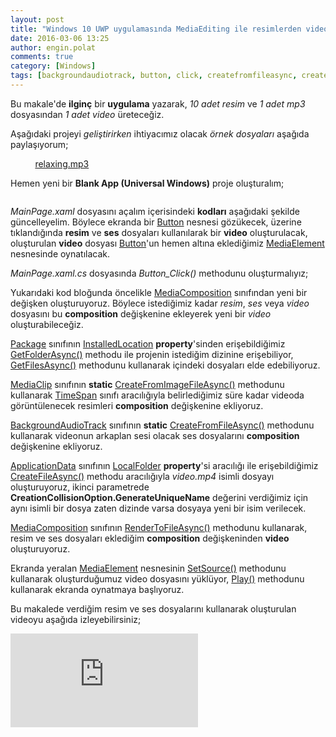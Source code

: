 ```yaml
---
layout: post
title: "Windows 10 UWP uygulamasında MediaEditing ile resimlerden video oluşturmak"
date: 2016-03-06 13:25
author: engin.polat
comments: true
category: [Windows]
tags: [backgroundaudiotrack, button, click, createfromfileasync, createfromimagefileasync, creationcollisionoption, FromMilliseconds, getfilesasync, getfolderasync, installedlocation, mainpage, mediaclip, mediacomposition, mediaelement, package, page, rendertofileasync, stackpanel, TimeSpan, universal app, uwp, windows10, xaml, xaml.cs]
---
```

Bu makale'de **ilginç** bir **uygulama** yazarak, *10 adet resim* ve *1 adet mp3* dosyasından *1 adet video* üreteceğiz.

Aşağıdaki projeyi *geliştirirken* ihtiyacımız olacak *örnek dosyaları* aşağıda paylaşıyorum;

<img class="lazy img-responsive" data-src="/assets/uploads/2016/03/0.jpg" />
<img class="lazy img-responsive" data-src="/assets/uploads/2016/03/1.jpg" />
<img class="lazy img-responsive" data-src="/assets/uploads/2016/03/2.jpg" />
<img class="lazy img-responsive" data-src="/assets/uploads/2016/03/3.jpg" />
<img class="lazy img-responsive" data-src="/assets/uploads/2016/03/4.jpg" />
<img class="lazy img-responsive" data-src="/assets/uploads/2016/03/5.jpg" />
<img class="lazy img-responsive" data-src="/assets/uploads/2016/03/6.jpg" />
<img class="lazy img-responsive" data-src="/assets/uploads/2016/03/7.jpg" />
<img class="lazy img-responsive" data-src="/assets/uploads/2016/03/8.jpg" />
<img class="lazy img-responsive" data-src="/assets/uploads/2016/03/9.jpg" />
<a href="/assets/uploads/2016/03/relaxing.mp3" target="_blank" rel="noopener">relaxing.mp3</a>

Hemen yeni bir **Blank App (Universal Windows)** proje oluşturalım;

<img class="lazy img-responsive" data-src="/assets/uploads/2016/03/mediaediting-1.jpg" />

*MainPage.xaml* dosyasını açalım içerisindeki **kodları** aşağıdaki şekilde güncelleyelim. Böylece ekranda bir <a href="https://msdn.microsoft.com/library/windows/apps/windows.ui.xaml.controls.button" target="_blank" rel="noopener">Button</a> nesnesi gözükecek, üzerine tıklandığında **resim** ve **ses** dosyaları kullanılarak bir **video** oluşturulacak, oluşturulan **video** dosyası <a href="https://msdn.microsoft.com/library/windows/apps/windows.ui.xaml.controls.button" target="_blank" rel="noopener">Button</a>'un hemen altına eklediğimiz <a href="http://msdn.microsoft.com/library/windows/apps/windows.ui.xaml.controls.mediaelement" target="_blank" rel="noopener">MediaElement</a> nesnesinde oynatılacak.

<script src="https://gist.github.com/polatengin/900323a9f1ec20fdbf8467c2d0e0a652.js?file=MainPage.xaml"></script>

*MainPage.xaml.cs* dosyasında *Button_Click()* methodunu oluşturmalıyız;

<script src="https://gist.github.com/polatengin/900323a9f1ec20fdbf8467c2d0e0a652.js?file=MainPage.xaml.cs"></script>

Yukarıdaki kod bloğunda öncelikle <a href="https://msdn.microsoft.com/library/windows/apps/windows.media.editing.mediacomposition" target="_blank" rel="noopener">MediaComposition</a> sınıfından yeni bir değişken oluşturuyoruz. Böylece istediğimiz kadar *resim*, *ses* veya *video* dosyasını bu **composition** değişkenine ekleyerek yeni bir *video* oluşturabileceğiz.

<a href="https://msdn.microsoft.com/library/windows/apps/windows.applicationmodel.package" target="_blank" rel="noopener">Package</a> sınıfının <a href="https://msdn.microsoft.com/library/windows/apps/windows.applicationmodel.package.installedlocation" target="_blank" rel="noopener">InstalledLocation</a> **property**'sinden erişebildiğimiz <a href="https://msdn.microsoft.com/library/windows/apps/windows.storage.storagefolder.getfolderasync" target="_blank" rel="noopener">GetFolderAsync()</a> methodu ile projenin istediğim dizinine erişebiliyor, <a href="https://msdn.microsoft.com/library/windows/apps/windows.storage.storagefolder.getfileasync" target="_blank" rel="noopener">GetFilesAsync()</a> methodunu kullanarak içindeki dosyaları elde edebiliyoruz.

<a href="https://msdn.microsoft.com/library/windows/apps/windows.media.editing.mediaclip" target="_blank" rel="noopener">MediaClip</a> sınıfının **static** <a href="https://msdn.microsoft.com/library/windows/apps/windows.media.editing.mediaclip.createfromimagefileasync" target="_blank" rel="noopener">CreateFromImageFileAsync()</a> methodunu kullanarak <a href="https://msdn.microsoft.com/library/system.timespan" target="_blank" rel="noopener">TimeSpan</a> sınıfı aracılığıyla belirlediğimiz süre kadar videoda görüntülenecek resimleri **composition** değişkenine ekliyoruz.

<a href="https://msdn.microsoft.com/library/windows/apps/windows.media.editing.backgroundaudiotrack" target="_blank" rel="noopener">BackgroundAudioTrack</a> sınıfının **static** <a href="https://msdn.microsoft.com/library/windows/apps/windows.media.editing.backgroundaudiotrack.createfromfileasync" target="_blank" rel="noopener">CreateFromFileAsync()</a> methodunu kullanarak videonun arkaplan sesi olacak ses dosyalarını **composition** değişkenine ekliyoruz.

<a href="https://msdn.microsoft.com/library/windows/apps/windows.storage.applicationdata" target="_blank" rel="noopener">ApplicationData</a> sınıfının <a href="https://msdn.microsoft.com/library/windows/apps/windows.storage.applicationdata.localfolder" target="_blank" rel="noopener">LocalFolder</a> **property**'si aracılığı ile erişebildiğimiz <a href="https://msdn.microsoft.com/library/windows/apps/windows.storage.storagefolder.createfileasync" target="_blank" rel="noopener">CreateFileAsync()</a> methodu aracılığıyla *video.mp4* isimli dosyayı oluşturuyoruz, ikinci parametrede **CreationCollisionOption.GenerateUniqueName** değerini verdiğimiz için aynı isimli bir dosya zaten dizinde varsa dosyaya yeni bir isim verilecek.

<a href="https://msdn.microsoft.com/library/windows/apps/windows.media.editing.mediacomposition" target="_blank" rel="noopener">MediaComposition</a> sınıfının <a href="https://msdn.microsoft.com/library/windows/apps/windows.media.editing.mediacomposition.rendertofileasync" target="_blank" rel="noopener">RenderToFileAsync()</a> methodunu kullanarak, resim ve ses dosyaları eklediğim **composition** değişkeninden **video** oluşturuyoruz.

Ekranda yeralan <a href="https://msdn.microsoft.com/library/windows/apps/windows.ui.xaml.controls.mediaelement" target="_blank" rel="noopener">MediaElement</a> nesnesinin <a href="https://msdn.microsoft.com/library/windows/apps/windows.ui.xaml.controls.mediaelement.setsource" target="_blank" rel="noopener">SetSource()</a> methodunu kullanarak oluşturduğumuz video dosyasını yüklüyor, <a href="https://msdn.microsoft.com/library/windows/apps/windows.ui.xaml.controls.mediaelement.play" target="_blank" rel="noopener">Play()</a> methodunu kullanarak ekranda oynatmaya başlıyoruz.

Bu makalede verdiğim resim ve ses dosyalarını kullanarak oluşturulan videoyu aşağıda izleyebilirsiniz;

<div class="embed-responsive embed-responsive-16by9"><iframe class="embed-responsive-item" src="https://www.youtube.com/embed/assets/uploads/2016/03/video.mp4" frameborder="0" allowfullscreen></iframe></div>